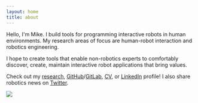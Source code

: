 ```yaml
---
layout: home
title: about
---
```


Hello, I'm Mike.
I build tools for programming interactive robots in human environments.
My research areas of focus are human-robot interaction and robotics engineering.

I hope to create tools that enable non-robotics experts to comfortably discover, create, maintain interactive robot applications that bring values.

Check out my [research](./research), [GitHub](https://github.com/mjyc)/[GitLab](https://gitlab.com/mjyc), [CV](https://drive.google.com/file/d/1_krCxUfVf-A0KhlSuzEe24NNF9xizFUK/view?usp=sharing), or [LinkedIn](https://www.linkedin.com/in/michaeljaeyoonchung/) profile! I also share robotics news on [Twitter](https://twitter.com/mjyc_/).

<img src="{{ site.baseurl }}/assets/imgs/home.jpg">
